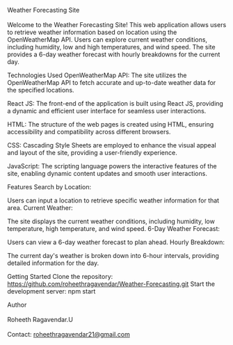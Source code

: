 Weather Forecasting Site
<br/><br/>
Welcome to the Weather Forecasting Site! This web application allows users to retrieve weather information based on location using the OpenWeatherMap API. Users can explore current weather conditions, including humidity, low and high temperatures, and wind speed. The site provides a 6-day weather forecast with hourly breakdowns for the current day.

Technologies Used
OpenWeatherMap API: The site utilizes the OpenWeatherMap API to fetch accurate and up-to-date weather data for the specified locations.

React JS: The front-end of the application is built using React JS, providing a dynamic and efficient user interface for seamless user interactions.

HTML: The structure of the web pages is created using HTML, ensuring accessibility and compatibility across different browsers.

CSS: Cascading Style Sheets are employed to enhance the visual appeal and layout of the site, providing a user-friendly experience.

JavaScript: The scripting language powers the interactive features of the site, enabling dynamic content updates and smooth user interactions.

Features
Search by Location:

Users can input a location to retrieve specific weather information for that area.
Current Weather:

The site displays the current weather conditions, including humidity, low temperature, high temperature, and wind speed.
6-Day Weather Forecast:

Users can view a 6-day weather forecast to plan ahead.
Hourly Breakdown:

The current day's weather is broken down into 6-hour intervals, providing detailed information for the day.

Getting Started
Clone the repository:  https://github.com/roheethragavendar/Weather-Forecasting.git
Start the development server:
npm start

Author
<br/><br/>
Roheeth Ragavendar.U
<br/><br/>
Contact: roheethragavendar21@gmail.com

